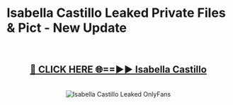 # Isabella Castillo Leaked Private Files & Pict - New Update
<br>
<div align="center">
<h2><a href="https://mediafilles.blogspot.com/?title=Isabella_Castillo" rel="nofollow">🔴 CLICK HERE 🌐==►► Isabella Castillo</a></h2>
<br>
<a href="https://mediafilles.blogspot.com/?title=Isabella_Castillo" rel="nofollow" data-target="animated-image.originalLink"><img src="https://i.ibb.co.com/WyWwxjT/player-gif2.gif" alt="Isabella Castillo Leaked OnlyFans" style="max-width: 100%; display: inline-block;" data-target="animated-image.originalImage"></a>
</div>
<br>